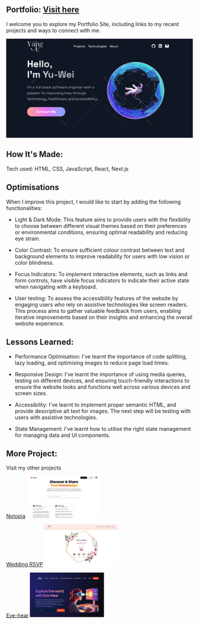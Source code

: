 ## Portfolio: [Visit here](https://portfolio-kathryn-yangs-projects.vercel.app/)

I welcome you to explore my Portfolio Site, including links to my recent projects and ways to connect with me.

![portfolio](https://github.com/kathryn43621/portfolio/blob/main/public/images/portfolio.png)

## How It's Made:

Tech used: HTML, CSS, JavaScript, React, Next.js

## Optimisations

When I improve this project, I would like to start by adding the following functionalities:

- Light & Dark Mode: This feature aims to provide users with the flexibility to choose between different visual themes based on their preferences or environmental conditions, ensuring optimal readability and reducing eye strain.

- Color Contrast: To ensure sufficient colour contrast between text and background elements to improve readability for users with low vision or color blindness.

- Focus Indicators: To implement interactive elements, such as links and form controls, have visible focus indicators to indicate their active state when navigating with a keyboard.

- User testing: To assess the accessibility features of the website by engaging users who rely on assistive technologies like screen readers. This process aims to gather valuable feedback from users, enabling iterative improvements based on their insights and enhancing the overall website experience.

## Lessons Learned:

- Performance Optimisation: I've learnt the importance of code splitting, lazy loading, and optimising images to reduce page load times.

- Responsive Design: I've learnt the importance of using media queries, testing on different devices, and ensuring touch-friendly interactions to ensure the website looks and functions well across various devices and screen sizes.

- Accessibility: I've learnt to implement proper semantic HTML, and provide descriptive alt text for images. The next step will be testing with users with assistive technologies.

- State Management: I've learnt how to utilise the right state management for managing data and UI components.

## More Project:

Visit my other projects

[Notopia](https://notopia-kathryn-yangs-projects.vercel.app/)
<img src="public/images/notopia.png" alt="notopia" width="200">

[Wedding RSVP](https://wedding-mockup-1.netlify.app/)
<img src="public/images/wedding.png" alt="wedding-RSVP" width="200">

[Eye-hear](https://eye-hear.netlify.app/)
<img src="public/images/eye-hear.png" alt="eye-hear" width="200">
